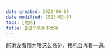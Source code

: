 ```yaml
---
date created: 2022-06-09
date modified: 2023-03-07
tags: [电影]
title: 🎬这个杀手不太冷
---
```


的确没看懂为啥这么高分，找机会再看一遍。
